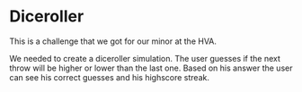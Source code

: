 # Diceroller
This is a challenge that we got for our minor at the HVA. 

We needed to create a diceroller simulation. The user guesses if the next throw will be higher or lower than the last one.
Based on his answer the user can see his correct guesses and his highscore streak.
